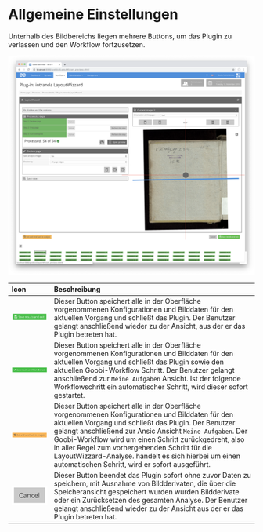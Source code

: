 # Allgemeine Einstellungen

Unterhalb des Bildbereichs liegen mehrere Buttons, um das Plugin zu verlassen und den Workflow fortzusetzen.

![Buttons zum Verlassen des Plugins unterhalb der Bildanzeige](../../../../.gitbook/assets/layoutwizzard_04.png)

| Icon | Beschreibung |
| :--- | :--- |
| ![](../../../../.gitbook/assets/layoutwizzard_51.png)  | Dieser Button speichert alle in der Oberfläche vorgenommenen Konfigurationen und Bilddaten für den aktuellen Vorgang und schließt das Plugin. Der Benutzer gelangt anschließend wieder zu der Ansicht, aus der er das Plugin betreten hat. |
| ![](../../../../.gitbook/assets/layoutwizzard_49.png)  | Dieser Button speichert alle in der Oberfläche vorgenommenen Konfigurationen und Bilddaten für den aktuellen Vorgang und schließt das Plugin sowie den aktuellen Goobi-Workflow Schritt. Der Benutzer gelangt anschließend zur `Meine Aufgaben` Ansicht. Ist der folgende Workflowschritt ein automatischer Schritt, wird dieser sofort gestartet. |
| ![](../../../../.gitbook/assets/layoutwizzard_50.png)  | Dieser Button speichert alle in der Oberfläche vorgenommenen Konfigurationen und Bilddaten für den aktuellen Vorgang und schließt das Plugin.  Der Benutzer gelangt anschließend zur Ansic Ansicht `Meine Aufgaben`. Der Goobi-Workflow wird um einen Schritt zurückgedreht, also in aller Regel zum vorhergehenden Schritt für die LayoutWizzard-Analyse. handelt es sich hierbei um einen automatischen Schritt, wird er sofort ausgeführt. |
| ![](../../../../.gitbook/assets/layoutwizzard_52.png)  | Dieser Button beendet das Plugin sofort ohne zuvor Daten zu speichern, mit Ausnahme von Bildderivaten, die über die Speicheransicht gespeichert wurden wurden Bildderivate oder ein Zurücksetzen des gesamten Analyse. Der Benutzer gelangt anschließend wieder zu der Ansicht aus der er das Plugin betreten hat. |

